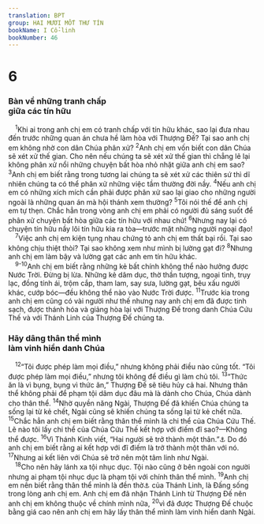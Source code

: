 ```yaml
---
translation: BPT
group: HAI MƯƠI MỐT THƯ TÍN
bookName: I Cổ-linh 
bookNumber: 46
---
```


<div class="title"><h1>6</h1><h3>Bàn về những tranh chấp<br/>giữa các tín hữu</h3></div>
<span class="verse 1co_6_1"> <sup>1</sup>Khi ai trong anh chị em có tranh chấp với tín hữu khác, sao lại đưa nhau đến trước những quan án chưa hề làm hòa với Thượng Đế? Tại sao anh chị em không nhờ con dân Chúa phân xử?</span>
<span class="verse 1co_6_2"><sup>2</sup>Anh chị em vốn biết con dân Chúa sẽ xét xử thế gian. Cho nên nếu chúng ta sẽ xét xử thế gian thì chẳng lẽ lại không phân xử nổi những chuyện bất hòa nhỏ nhặt giữa anh chị em sao?</span>
<span class="verse 1co_6_3"><sup>3</sup>Anh chị em biết rằng trong tương lai chúng ta sẽ xét xử các thiên sứ thì dĩ nhiên chúng ta có thể phân xử những việc tầm thường đời nầy.</span>
<span class="verse 1co_6_4"><sup>4</sup>Nếu anh chị em có những xích mích cần phải được phân xử sao lại giao cho những người ngoài là những quan án mà hội thánh xem thường?</span>
<span class="verse 1co_6_5"><sup>5</sup>Tôi nói thế để anh chị em tự thẹn. Chắc hẳn trong vòng anh chị em phải có người đủ sáng suốt để phân xử chuyện bất hòa giữa các tín hữu với nhau chứ!</span>
<span class="verse 1co_6_6"><sup>6</sup>Nhưng nay lại có chuyện tín hữu nầy lôi tín hữu kia ra tòa—trước mặt những người ngoại đạo!<br/></span>
<span class="verse 1co_6_7"> <sup>7</sup>Việc anh chị em kiện tụng nhau chứng tỏ anh chị em thất bại rồi. Tại sao không chịu thiệt thòi? Tại sao không xem như mình bị lường gạt đi?</span>
<span class="verse 1co_6_8"><sup>8</sup>Nhưng anh chị em làm bậy và lường gạt các anh em tín hữu khác.<br/></span>
<span class="verse 1co_6_9 1co_6_10"> <sup>9-10</sup>Anh chị em biết rằng những kẻ bất chính không thể nào hưởng được Nước Trời. Đừng bị lừa. Những kẻ dâm dục, thờ thần tượng, ngoại tình, trụy lạc, đồng tính ái, trộm cắp, tham lam, say sưa, lường gạt, bêu xấu người khác, cướp bóc—đều không thể nào vào Nước Trời được.</span>
<span class="verse 1co_6_11"><sup>11</sup>Trước kia trong anh chị em cũng có vài người như thế nhưng nay anh chị em đã được tinh sạch, được thánh hóa và giảng hòa lại với Thượng Đế trong danh Chúa Cứu Thế và với Thánh Linh của Thượng Đế chúng ta.<br/></span>
<div class="title"><h3>Hãy dâng thân thể mình<br/>làm vinh hiển danh Chúa</h3></div>
<span class="verse 1co_6_12"> <sup>12</sup>“Tôi được phép làm mọi điều,” nhưng không phải điều nào cũng tốt. “Tôi được phép làm mọi điều,” nhưng tôi không để điều gì làm chủ tôi.</span>
<span class="verse 1co_6_13"><sup>13</sup>“Thức ăn là vì bụng, bụng vì thức ăn,” Thượng Đế sẽ tiêu hủy cả hai. Nhưng thân thể không phải để phạm tội dâm dục đâu mà là dành cho Chúa, Chúa dành cho thân thể.</span>
<span class="verse 1co_6_14"><sup>14</sup>Nhờ quyền năng Ngài, Thượng Đế đã khiến Chúa chúng ta sống lại từ kẻ chết, Ngài cũng sẽ khiến chúng ta sống lại từ kẻ chết nữa.</span>
<span class="verse 1co_6_15"><sup>15</sup>Chắc hẳn anh chị em biết rằng thân thể mình là chi thể của Chúa Cứu Thế. Lẽ nào tôi lấy chi thể của Chúa Cứu Thế kết hợp với điếm đĩ sao?—Không thể được.</span>
<span class="verse 1co_6_16"><sup>16</sup>Vì Thánh Kinh viết, “Hai người sẽ trở thành một thân.”<a data-toggle="tooltip" data-placement="bottom" title="Sáng 2:24.">⚓</a> Do đó anh chị em biết rằng ai kết hợp với đĩ điếm là trở thành một thân với nó.</span>
<span class="verse 1co_6_17"><sup>17</sup>Nhưng ai kết liên với Chúa sẽ trở nên một tâm linh như Ngài.<br/></span>
<span class="verse 1co_6_18"> <sup>18</sup>Cho nên hãy lánh xa tội nhục dục. Tội nào cũng ở bên ngoài con người nhưng ai phạm tội nhục dục là phạm tội với chính thân thể mình.</span>
<span class="verse 1co_6_19"><sup>19</sup>Anh chị em nên biết rằng thân thể mình là đền thờ<a data-toggle="tooltip" data-placement="bottom" title="Nhà của Thượng Đế, nơi mà dân của Ngài thờ phụng Ngài. Đây có nghĩa các tín hữu là đền thờ thiêng liêng nơi Thượng Đế ngự.">⚓</a> của Thánh Linh, là Đấng sống trong lòng anh chị em. Anh chị em đã nhận Thánh Linh từ Thượng Đế nên anh chị em không thuộc về chính mình nữa,</span>
<span class="verse 1co_6_20"><sup>20</sup>vì đã được Thượng Đế chuộc bằng giá cao nên anh chị em hãy lấy thân thể mình làm vinh hiển danh Ngài.<br/></span>
